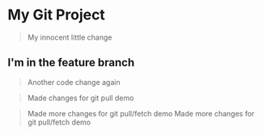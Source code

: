 # My Git Project

> My innocent little change

## I'm in the feature branch

> Another code change again

> Made changes for git pull demo

> Made more changes for git pull/fetch demo
> Made more changes for git pull/fetch demo